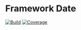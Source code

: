 # Framework Date

[![Build](https://gitlab.com/the-framework/packages/date/badges/master/build.svg)](https://gitlab.com/the-framework/packages/date/-/jobs)
[![Coverage](https://gitlab.com/the-framework/packages/date/badges/master/coverage.svg?job=test:php7.3)](https://the-framework.gitlab.io/packages/date/coverage)
